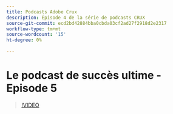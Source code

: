 ```yaml
---
title: Podcasts Adobe Crux
description: Épisode 4 de la série de podcasts CRUX
source-git-commit: ecd2bd42884bba0cbda03cf2ad27f2918d2e2317
workflow-type: tm+mt
source-wordcount: '15'
ht-degree: 0%

---
```


# Le podcast de succès ultime - Episode 5

>[!VIDEO](https://video.tv.adobe.com/v/3428867?quality=12learn=on)
